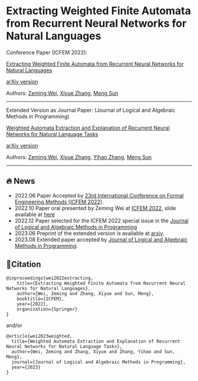 # Extracting Weighted Finite Automata from Recurrent Neural Networks for Natural Languages
Conference Paper (ICFEM 2022):

[Extracting Weighted Finite Automata from Recurrent Neural Networks for Natural Languages](https://link.springer.com/chapter/10.1007/978-3-031-17244-1_22)

[arXiv version](https://arxiv.org/pdf/2206.14621.pdf)

Authors: [Zeming Wei](https://weizeming.github.io), [Xiyue Zhang](https://zhang-xiyue.github.io/), [Meng Sun](https://www.math.pku.edu.cn/teachers/sunm/indexen.html)

---

Extended Version as Journal Paper: (Journal of Logical and Algebraic Methods in Programming)

[Weighted Automata Extraction and Explanation of Recurrent Neural Networks for Natural Language Tasks](https://doi.org/10.1016/j.jlamp.2023.100907)

[arXiv version](https://arxiv.org/pdf/2306.14040.pdf)

Authors: [Zeming Wei](https://weizeming.github.io),
[Xiyue Zhang](https://zhang-xiyue.github.io/), 
[Yihao Zhang](https://zhang-yihao.github.io/),
[Meng Sun](https://www.math.pku.edu.cn/teachers/sunm/indexen.html)

---


## 🔥 News
 - 2022.06 Paper Accepted by [23rd International Conference on Formal Engineering Methods (ICFEM 2022)](http://maude.ucm.es/ICFEM22/index.html).
 - 2022.10 Paper oral presented by Zeming Wei at [ICFEM 2022](http://maude.ucm.es/ICFEM22/index.html), slide available at [here](http://weizeming.com/research/file/ICFEM_2022_Slide.pdf)
 - 2022.12 Paper selected for the ICFEM 2022 special issue in the [Journal of Logical and Algebraic Methods in Programming](https://www.journals.elsevier.com/journal-of-logical-and-algebraic-methods-in-programming)
 - 2023.06 Preprint of the extended version is available at [arxiv](https://arxiv.org/pdf/2306.14040.pdf).
 - 2023.08 Extended paper accepted by [Journal of Logical and Algebraic Methods in Programming](https://www.journals.elsevier.com/journal-of-logical-and-algebraic-methods-in-programming).


## 📍Citation
```
@inproceedings{wei2022extracting,
    title={Extracting Weighted Finite Automata from Recurrent Neural Networks for Natural Languages},
    author={Wei, Zeming and Zhang, Xiyue and Sun, Meng},
    booktitle={ICFEM},
    year={2022},
    organization={Springer}
}
```
and/or
```
@article{wei2023weighted,
  title={Weighted Automata Extraction and Explanation of Recurrent Neural Networks for Natural Language Tasks},
  author={Wei, Zeming and Zhang, Xiyue and Zhang, Yihao and Sun, Meng},
  journal={Journal of Logical and Algebraic Methods in Programming},
  year={2023}
}
```
